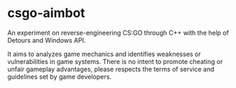 # csgo-aimbot
An experiment on reverse-engineering CS:GO through C++ with the help of Detours and Windows API.

It aims to analyzes game mechanics and identifies weaknesses or vulnerabilities in game systems. There is no intent to promote cheating or unfair gameplay advantages, please respects the terms of service and guidelines set by game developers.
